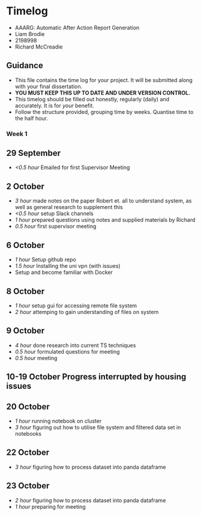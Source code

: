 # Timelog

* AAARG: Automatic After Action Report Generation
* Liam Brodie
* 2198998
* Richard McCreadie

## Guidance

* This file contains the time log for your project. It will be submitted along with your final dissertation.
* **YOU MUST KEEP THIS UP TO DATE AND UNDER VERSION CONTROL.**
* This timelog should be filled out honestly, regularly (daily) and accurately. It is for *your* benefit.
* Follow the structure provided, grouping time by weeks.  Quantise time to the half hour.


### Week 1

## 29 September
* *<0.5 hour* Emailed for first Supervisor Meeting

## 2 October
* *3 hour* made notes on the paper Robert et. all to understand system, as well as general research to supplement this
* *<0.5 hour* setup Slack channels
*  *1 hour* prepared questions using notes and supplied materials by Richard
* *0.5 hour* first supervisor meeting

## 6 October
* *1 hour* Setup github repo
* *1.5 hour* Installing the uni vpn (with issues)
* Setup and become familiar with Docker

## 8 October
* *1 hour* setup gui for accessing remote file system
* *2 hour* attemping to gain understanding of files on system

## 9 October
* *4 hour* done research into current TS techniques
* *0.5 hour* formulated questions for meeting
* *0.5 hour* meeting

## 10-19 October Progress interrupted by housing issues

## 20 October
* *1 hour* running notebook on cluster
* *3 hour* figuring out how to utilise file system and filtered data set in notebooks

## 22 October
* *3 hour* figuring how to process dataset into panda dataframe

## 23 October
* *2 hour* figuring how to process dataset into panda dataframe
* *1 hour* preparing for meeting

